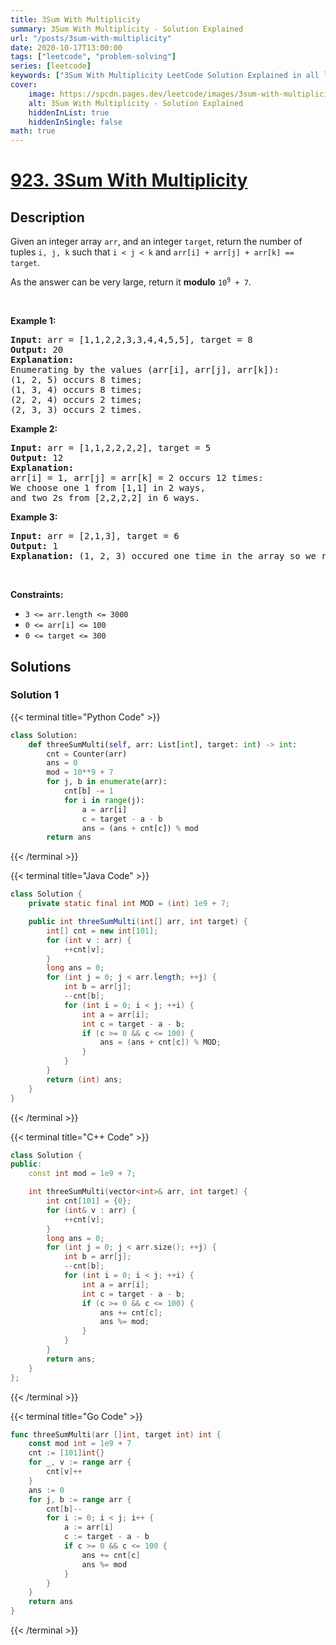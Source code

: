 ```yaml
---
title: 3Sum With Multiplicity
summary: 3Sum With Multiplicity - Solution Explained
url: "/posts/3sum-with-multiplicity"
date: 2020-10-17T13:00:00
tags: ["leetcode", "problem-solving"]
series: [leetcode]
keywords: ["3Sum With Multiplicity LeetCode Solution Explained in all languages", "923", "leetcode question 923", "3Sum With Multiplicity", "LeetCode", "leetcode solution in Python3 C++ Java Go PHP Ruby Swift TypeScript Rust C# JavaScript C", "GeeksforGeeks", "InterviewBit", "Coding Ninjas", "HackerRank", "HackerEarth", "CodeChef", "TopCoder", "AlgoExpert", "freeCodeCamp", "Codeforces", "GitHub", "AtCoder", "Samir Paul"]
cover:
    image: https://spcdn.pages.dev/leetcode/images/3sum-with-multiplicity.webp
    alt: 3Sum With Multiplicity - Solution Explained
    hiddenInList: true
    hiddenInSingle: false
math: true
---
```



# [923. 3Sum With Multiplicity](https://leetcode.com/problems/3sum-with-multiplicity)


## Description

<p>Given an integer array <code>arr</code>, and an integer <code>target</code>, return the number of tuples <code>i, j, k</code> such that <code>i &lt; j &lt; k</code> and <code>arr[i] + arr[j] + arr[k] == target</code>.</p>

<p>As the answer can be very large, return it <strong>modulo</strong> <code>10<sup>9</sup> + 7</code>.</p>

<p>&nbsp;</p>
<p><strong class="example">Example 1:</strong></p>

<pre>
<strong>Input:</strong> arr = [1,1,2,2,3,3,4,4,5,5], target = 8
<strong>Output:</strong> 20
<strong>Explanation: </strong>
Enumerating by the values (arr[i], arr[j], arr[k]):
(1, 2, 5) occurs 8 times;
(1, 3, 4) occurs 8 times;
(2, 2, 4) occurs 2 times;
(2, 3, 3) occurs 2 times.
</pre>

<p><strong class="example">Example 2:</strong></p>

<pre>
<strong>Input:</strong> arr = [1,1,2,2,2,2], target = 5
<strong>Output:</strong> 12
<strong>Explanation: </strong>
arr[i] = 1, arr[j] = arr[k] = 2 occurs 12 times:
We choose one 1 from [1,1] in 2 ways,
and two 2s from [2,2,2,2] in 6 ways.
</pre>

<p><strong class="example">Example 3:</strong></p>

<pre>
<strong>Input:</strong> arr = [2,1,3], target = 6
<strong>Output:</strong> 1
<strong>Explanation:</strong> (1, 2, 3) occured one time in the array so we return 1.
</pre>

<p>&nbsp;</p>
<p><strong>Constraints:</strong></p>

<ul>
	<li><code>3 &lt;= arr.length &lt;= 3000</code></li>
	<li><code>0 &lt;= arr[i] &lt;= 100</code></li>
	<li><code>0 &lt;= target &lt;= 300</code></li>
</ul>

## Solutions

### Solution 1

<!-- tabs:start -->

{{< terminal title="Python Code" >}}
```python
class Solution:
    def threeSumMulti(self, arr: List[int], target: int) -> int:
        cnt = Counter(arr)
        ans = 0
        mod = 10**9 + 7
        for j, b in enumerate(arr):
            cnt[b] -= 1
            for i in range(j):
                a = arr[i]
                c = target - a - b
                ans = (ans + cnt[c]) % mod
        return ans
```
{{< /terminal >}}

{{< terminal title="Java Code" >}}
```java
class Solution {
    private static final int MOD = (int) 1e9 + 7;

    public int threeSumMulti(int[] arr, int target) {
        int[] cnt = new int[101];
        for (int v : arr) {
            ++cnt[v];
        }
        long ans = 0;
        for (int j = 0; j < arr.length; ++j) {
            int b = arr[j];
            --cnt[b];
            for (int i = 0; i < j; ++i) {
                int a = arr[i];
                int c = target - a - b;
                if (c >= 0 && c <= 100) {
                    ans = (ans + cnt[c]) % MOD;
                }
            }
        }
        return (int) ans;
    }
}
```
{{< /terminal >}}

{{< terminal title="C++ Code" >}}
```cpp
class Solution {
public:
    const int mod = 1e9 + 7;

    int threeSumMulti(vector<int>& arr, int target) {
        int cnt[101] = {0};
        for (int& v : arr) {
            ++cnt[v];
        }
        long ans = 0;
        for (int j = 0; j < arr.size(); ++j) {
            int b = arr[j];
            --cnt[b];
            for (int i = 0; i < j; ++i) {
                int a = arr[i];
                int c = target - a - b;
                if (c >= 0 && c <= 100) {
                    ans += cnt[c];
                    ans %= mod;
                }
            }
        }
        return ans;
    }
};
```
{{< /terminal >}}

{{< terminal title="Go Code" >}}
```go
func threeSumMulti(arr []int, target int) int {
	const mod int = 1e9 + 7
	cnt := [101]int{}
	for _, v := range arr {
		cnt[v]++
	}
	ans := 0
	for j, b := range arr {
		cnt[b]--
		for i := 0; i < j; i++ {
			a := arr[i]
			c := target - a - b
			if c >= 0 && c <= 100 {
				ans += cnt[c]
				ans %= mod
			}
		}
	}
	return ans
}
```
{{< /terminal >}}

<!-- tabs:end -->

<!-- end -->
